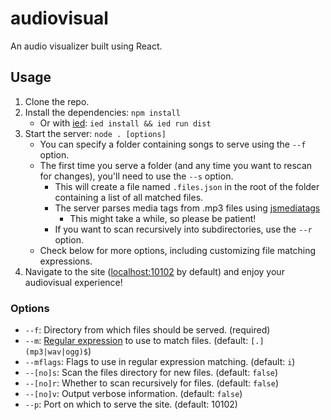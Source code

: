 # audiovisual
An audio visualizer built using React.

## Usage
1. Clone the repo.
2. Install the dependencies: `npm install`
    - Or with [ied](https://github.com/alexanderGugel/ied): `ied install && ied run dist`
3. Start the server: `node . [options]`
    - You can specify a folder containing songs to serve using the `--f` option.
    - The first time you serve a folder (and any time you want to rescan for changes), you'll need to use the `--s` option.
        - This will create a file named `.files.json` in the root of the folder containing a list of all matched files.
        - The server parses media tags from .mp3 files using [jsmediatags](https://github.com/aadsm/jsmediatags)
            - This might take a while, so please be patient!
        - If you want to scan recursively into subdirectories, use the `--r` option.
    - Check below for more options, including customizing file matching expressions.
4. Navigate to the site ([localhost:10102](http://localhost:10102) by default) and enjoy your audiovisual experience!

### Options
- `--f`: Directory from which files should be served. (required)
- `--m`: [Regular expression](https://developer.mozilla.org/en-US/docs/Web/JavaScript/Reference/Global_Objects/RegExp)
    to use to match files. (default: `[.](mp3|wav|ogg)$`)
- `--mflags`: Flags to use in regular expression matching. (default: `i`)
- `--[no]s`: Scan the files directory for new files. (default: `false`)
- `--[no]r`: Whether to scan recursively for files. (default: `false`)
- `--[no]v`: Output verbose information. (default: `false`)
- `--p`: Port on which to serve the site. (default: 10102)

